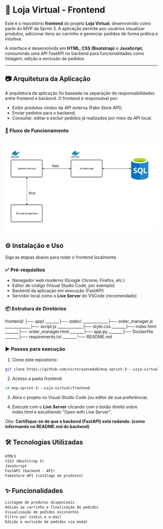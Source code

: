 # 🛒 Loja Virtual - Frontend

Este é o repositório **frontend** do projeto **Loja Virtual**, desenvolvido como parte do MVP da Sprint 3. A aplicação permite aos usuários visualizar produtos, adicionar itens ao carrinho e gerenciar pedidos de forma prática e intuitiva.

A interface é desenvolvida em **HTML, CSS (Bootstrap)** e **JavaScript**, consumindo uma API FastAPI no backend para funcionalidades como listagem, edição e exclusão de pedidos.

---

## 📷 Arquitetura da Aplicação

A arquitetura da aplicação foi baseada na separação de responsabilidades entre frontend e backend. O frontend é responsável por:

- Exibir produtos vindos da API externa (Fake Store API);
- Enviar pedidos para o backend;
- Consultar, editar e excluir pedidos já realizados por meio da API local.

### 🔁 Fluxo de Funcionamento

![imagem_fluxograma_projeto](./img/Fluxograma%20Software.jpg)
---

## ⚙️ Instalação e Uso

Siga as etapas abaixo para rodar o frontend localmente.

### ✅ Pré-requisitos

- Navegador web moderno (Google Chrome, Firefox, etc.)
- Editor de código (Visual Studio Code, por exemplo)
- Backend da aplicação em execução (FastAPI)
- Servidor local como o **Live Server** do VSCode (recomendado)

### 📦 Estrutura de Diretórios

frontend/ 
    ├── app/ 
_______├── static/ 
_____________├── order_manager.js
_____________├── script.js
_____________├── style.css
_______├── index.html 
_______├── order_manager.html
_______├── app.py
_______├── Dockerfile
_______├── requirements.txt
_______└── README.md

### ▶️ Passos para execução

1. Clone este repositório:

```bash
git clone https://github.com/victorazevedo0/mvp-sprint-3---Loja-virtual.git
```
2. Acesso a pasta frontend:

```bash
cd mvp-sprint-3---Loja-virtual/frontend
```

3. Abra o projeto no Visual Studio Code (ou editor de sua preferência).
   
4. Execute com o **Live Server** clicando com o botão direito sobre index.html e escolhendo "Open with Live Server".

Obs: **Certifique-se de que o backend (FastAPI) está rodando. (como informando no README.md do backend)**

## 🛠️ Tecnologias Utilizadas

    HTML5
    CSS3 (Bootstrap 5)
    JavaScript
    FastAPI (backend - API)
    FakeStore API (catálogo de produtos)

## ✨ Funcionalidades

    Listagem de produtos disponíveis
    Adição ao carrinho e finalização de pedidos
    Visualização de pedidos existentes
    Filtro por status e e-mail
    Edição e exclusão de pedidos via modal
